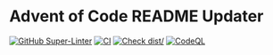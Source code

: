 # Advent of Code README Updater

[![GitHub Super-Linter][badge-action-linter]][super-linter]
[![CI][badge-action-ci]][action-ci]
[![Check dist/][badge-action-check-dist]][action-check-dist]
[![CodeQL][badge-action-code-ql]][action-code-ql]

[badge-action-ci]: https://github.com/kevin-belellou/aoc-readme-updater/actions/workflows/ci.yml/badge.svg?branch=main
[badge-action-check-dist]: https://github.com/kevin-belellou/aoc-readme-updater/actions/workflows/check-dist.yml/badge.svg?branch=main
[badge-action-linter]: https://github.com/kevin-belellou/aoc-readme-updater/actions/workflows/linter.yml/badge.svg?branch=main
[badge-action-code-ql]: https://github.com/kevin-belellou/aoc-readme-updater/actions/workflows/codeql-analysis.yml/badge.svg?branch=main

[action-ci]: https://github.com/kevin-belellou/aoc-readme-updater/actions/workflows/ci.yml
[action-check-dist]: https://github.com/kevin-belellou/aoc-readme-updater/actions/workflows/check-dist.yml
[action-linter]: https://github.com/kevin-belellou/aoc-readme-updater/actions/workflows/linter.yml
[action-code-ql]: https://github.com/kevin-belellou/aoc-readme-updater/actions/workflows/codeql-analysis.yml

[super-linter]: https://github.com/super-linter/super-linter
